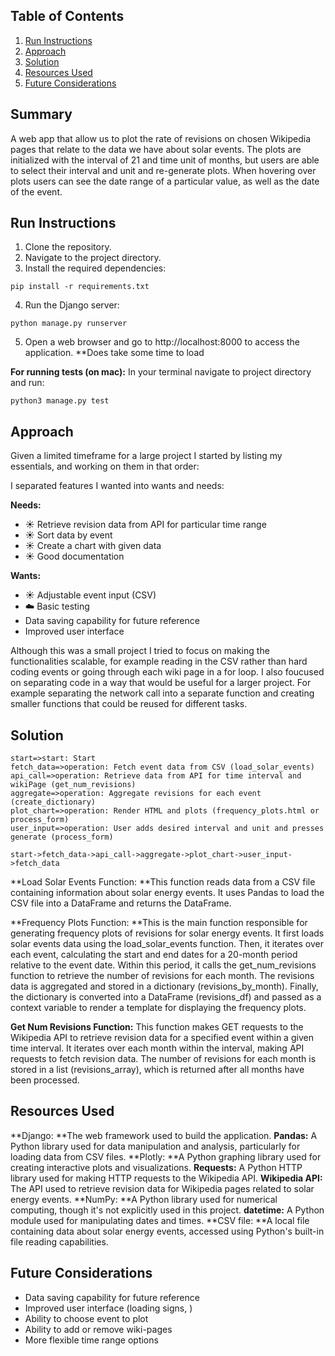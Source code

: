 
## Table of Contents

1. [Run Instructions](#run-instructions)
2. [Approach](#approach)
3. [Solution](#solution)
4. [Resources Used](#resources-used)
5. [Future Considerations](#future-considerations)

## Summary

A web app that allow us to plot the rate of revisions on chosen Wikipedia pages that relate to the data we have about solar events. The plots are initialized with the interval of 21 and time unit of months, but users are able to select their interval and unit and re-generate plots. When hovering over plots users can see the date range of a particular value, as well as the date of the event. 

## Run Instructions

1. Clone the repository.
2. Navigate to the project directory.
3. Install the required dependencies:

  `pip install -r requirements.txt`

4. Run the Django server:

 `python manage.py runserver`

5. Open a web browser and go to http://localhost:8000 to access the application.
**Does take some time to load 

**For running tests (on mac):**
In your terminal navigate to project directory and run:

`python3 manage.py test`
## Approach

Given a limited timeframe for a large project I started by listing my essentials, and working on them in that order:

I separated features I wanted into wants and needs:

**Needs:**
-   :sunny: Retrieve revision data from API for particular time range
-  :sunny: Sort data by event
-  :sunny: Create a chart with given data
-  :sunny: Good documentation

**Wants:**
-  :sunny: Adjustable event input (CSV)
-  :cloud: Basic testing
- Data saving capability for future reference
- Improved user interface

Although this was a small project I tried to focus on making the functionalities scalable, for example reading in the CSV rather than hard coding events or going through each wiki page in a for loop. I also foucused on separating code in a way that would be useful for a larger project. For example separating the network call into a separate function and creating smaller functions that could be reused for different tasks.
## Solution

```flow
start=>start: Start
fetch_data=>operation: Fetch event data from CSV (load_solar_events)
api_call=>operation: Retrieve data from API for time interval and wikiPage (get_num_revisions)
aggregate=>operation: Aggregate revisions for each event (create_dictionary)
plot_chart=>operation: Render HTML and plots (frequency_plots.html or process_form)
user_input=>operation: User adds desired interval and unit and presses generate (process_form)

start->fetch_data->api_call->aggregate->plot_chart->user_input->fetch_data
```


**Load Solar Events Function: **This function reads data from a CSV file containing information about solar energy events. It uses Pandas to load the CSV file into a DataFrame and returns the DataFrame.

**Frequency Plots Function: **This is the main function responsible for generating frequency plots of revisions for solar energy events. It first loads solar events data using the load_solar_events function. Then, it iterates over each event, calculating the start and end dates for a 20-month period relative to the event date. Within this period, it calls the get_num_revisions function to retrieve the number of revisions for each month. The revisions data is aggregated and stored in a dictionary (revisions_by_month). Finally, the dictionary is converted into a DataFrame (revisions_df) and passed as a context variable to render a template for displaying the frequency plots.

**Get Num Revisions Function:** This function makes GET requests to the Wikipedia API to retrieve revision data for a specified event within a given time interval. It iterates over each month within the interval, making API requests to fetch revision data. The number of revisions for each month is stored in a list (revisions_array), which is returned after all months have been processed.

## Resources Used

**Django: **The web framework used to build the application.
**Pandas:** A Python library used for data manipulation and analysis, particularly for loading data from CSV files.
**Plotly: **A Python graphing library used for creating interactive plots and visualizations.
**Requests:** A Python HTTP library used for making HTTP requests to the Wikipedia API.
**Wikipedia API:** The API used to retrieve revision data for Wikipedia pages related to solar energy events.
**NumPy: **A Python library used for numerical computing, though it's not explicitly used in this project.
**datetime:** A Python module used for manipulating dates and times.
**CSV file: **A local file containing data about solar energy events, accessed using Python's built-in file reading capabilities.


## Future Considerations

- Data saving capability for future reference
- Improved user interface (loading signs, )
- Ability to choose event to plot
- Ability to add or remove wiki-pages
- More flexible time range options
